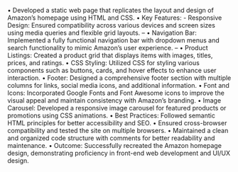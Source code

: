 •	Developed a static web page that replicates the layout and design of Amazon’s homepage using HTML and CSS.
•	 Key Features: - Responsive Design: Ensured compatibility across various devices and screen sizes using media queries and flexible grid layouts. – 
•	Navigation Bar: Implemented a fully functional navigation bar with dropdown menus and search functionality to mimic Amazon’s user experience. – 
•	Product Listings: Created a product grid that displays items with images, titles, prices, and ratings. 
•	 CSS Styling: Utilized CSS for styling various components such as buttons, cards, and hover effects to enhance user interaction. 
•	 Footer: Designed a comprehensive footer section with multiple columns for links, social media icons, and additional information.
•	 Font and Icons: Incorporated Google Fonts and Font Awesome icons to improve the visual appeal and maintain consistency with Amazon’s branding. 
•	 Image Carousel: Developed a responsive image carousel for featured products or promotions using CSS animations. 
•	 Best Practices:  Followed semantic HTML principles for better accessibility and SEO. 
•	 Ensured cross-browser compatibility and tested the site on multiple browsers. 
•	 Maintained a clean and organized code structure with comments for better readability and maintenance. 
•	 Outcome: Successfully recreated the Amazon homepage design, demonstrating proficiency in front-end web development and UI/UX design.
